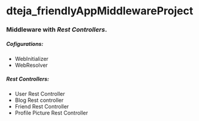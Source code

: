 # dteja_friendlyAppMiddlewareProject

### Middleware with *Rest Controllers*.

##### Cofigurations:
  * WebInitializer
  * WebResolver
 
##### Rest Controllers:
  - User Rest Controller
  - Blog Rest controller
  - Friend Rest Controller
  - Profile Picture Rest Controller
